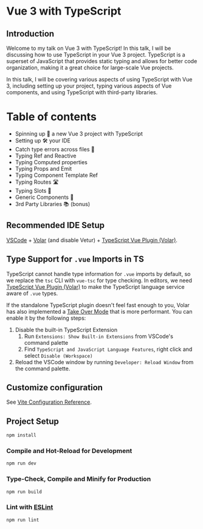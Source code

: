 # Vue 3 with TypeScript

## Introduction
Welcome to my talk on Vue 3 with TypeScript! In this talk, I will be discussing how to use TypeScript in your Vue 3 project. TypeScript is a superset of JavaScript that provides static typing and allows for better code organization, making it a great choice for large-scale Vue projects.

In this talk, I will be covering various aspects of using TypeScript with Vue 3, including setting up your project, typing various aspects of Vue components, and using TypeScript with third-party libraries.

# Table of contents

- Spinning up 🚀 a new Vue 3 project with TypeScript
- Setting up 🛠️ your IDE
- Catch type errors across files 🧲
- Typing Ref and Reactive
- Typing Computed properties
- Typing Props and Emit
- Typing Component Template Ref
- Typing Routes 🛣
- Typing Slots 🧩
- Generic Components 🧬
- 3rd Party Libraries 📚 (bonus)

## Recommended IDE Setup

[VSCode](https://code.visualstudio.com/) + [Volar](https://marketplace.visualstudio.com/items?itemName=Vue.volar) (and disable Vetur) + [TypeScript Vue Plugin (Volar)](https://marketplace.visualstudio.com/items?itemName=Vue.vscode-typescript-vue-plugin).

## Type Support for `.vue` Imports in TS

TypeScript cannot handle type information for `.vue` imports by default, so we replace the `tsc` CLI with `vue-tsc` for type checking. In editors, we need [TypeScript Vue Plugin (Volar)](https://marketplace.visualstudio.com/items?itemName=Vue.vscode-typescript-vue-plugin) to make the TypeScript language service aware of `.vue` types.

If the standalone TypeScript plugin doesn't feel fast enough to you, Volar has also implemented a [Take Over Mode](https://github.com/johnsoncodehk/volar/discussions/471#discussioncomment-1361669) that is more performant. You can enable it by the following steps:

1. Disable the built-in TypeScript Extension
    1) Run `Extensions: Show Built-in Extensions` from VSCode's command palette
    2) Find `TypeScript and JavaScript Language Features`, right click and select `Disable (Workspace)`
2. Reload the VSCode window by running `Developer: Reload Window` from the command palette.

## Customize configuration

See [Vite Configuration Reference](https://vitejs.dev/config/).

## Project Setup

```sh
npm install
```

### Compile and Hot-Reload for Development

```sh
npm run dev
```

### Type-Check, Compile and Minify for Production

```sh
npm run build
```

### Lint with [ESLint](https://eslint.org/)

```sh
npm run lint
```
